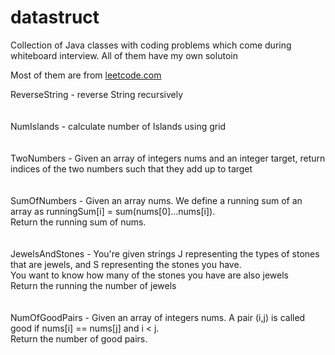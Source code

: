 # datastruct

Collection of Java classes with coding problems which come during whiteboard interview. All of them have my own solutoin

Most of them are from [leetcode.com](https://www.leetcode.com)

ReverseString - reverse String recursively
<br><br><br>
NumIslands - calculate number of Islands using grid
<br><br><br> 
TwoNumbers - Given an array of integers nums and an integer target, return indices of the two numbers such that they add up to target
<br><br><br> 
SumOfNumbers - Given an array nums. We define a running sum of an array as runningSum[i] = sum(nums[0]…nums[i]).
<br>Return the running sum of nums.
<br><br><br> 
JewelsAndStones - You're given strings J representing the types of stones that are jewels, and S representing the stones you have.<br>
You want to know how many of the stones you have are also jewels
<br>Return the running the number of jewels
<br><br><br> 
NumOfGoodPairs - Given an array of integers nums. A pair (i,j) is called good if nums[i] == nums[j] and i < j.
<br>Return the number of good pairs.
<br><br><br> 
